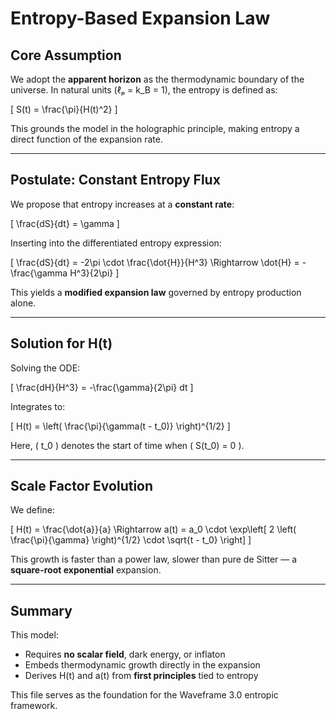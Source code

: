 # Entropy-Based Expansion Law

## Core Assumption

We adopt the **apparent horizon** as the thermodynamic boundary of the universe. In natural units (ℓₚ = k_B = 1), the entropy is defined as:

\[
S(t) = \frac{\pi}{H(t)^2}
\]

This grounds the model in the holographic principle, making entropy a direct function of the expansion rate.

---

## Postulate: Constant Entropy Flux

We propose that entropy increases at a **constant rate**:

\[
\frac{dS}{dt} = \gamma
\]

Inserting into the differentiated entropy expression:

\[
\frac{dS}{dt} = -2\pi \cdot \frac{\dot{H}}{H^3} \Rightarrow \dot{H} = -\frac{\gamma H^3}{2\pi}
\]

This yields a **modified expansion law** governed by entropy production alone.

---

## Solution for H(t)

Solving the ODE:

\[
\frac{dH}{H^3} = -\frac{\gamma}{2\pi} dt
\]

Integrates to:

\[
H(t) = \left( \frac{\pi}{\gamma(t - t_0)} \right)^{1/2}
\]

Here, \( t_0 \) denotes the start of time when \( S(t_0) = 0 \).

---

## Scale Factor Evolution

We define:

\[
H(t) = \frac{\dot{a}}{a}
\Rightarrow
a(t) = a_0 \cdot \exp\left[ 2 \left( \frac{\pi}{\gamma} \right)^{1/2} \cdot \sqrt{t - t_0} \right]
\]

This growth is faster than a power law, slower than pure de Sitter — a **square-root exponential** expansion.

---

## Summary

This model:
- Requires **no scalar field**, dark energy, or inflaton
- Embeds thermodynamic growth directly in the expansion
- Derives H(t) and a(t) from **first principles** tied to entropy

This file serves as the foundation for the Waveframe 3.0 entropic framework.
